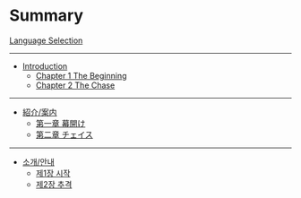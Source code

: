 # Summary
[Language Selection](README.md)

---

 - [Introduction](Introduction.md)
   - [Chapter 1  The Beginning](en/ch1.md)
   - [Chapter 2  The Chase]()
---
 - [紹介/案内](紹介_案内.md)
   - [第一章 幕開け](jp/ch1.md)
   - [第二章 チェイス]()
---
 - [소개/안내](소개_안내.md)
   - [제1장 시작](ko/ch1.md)
   - [제2장 추격]()
